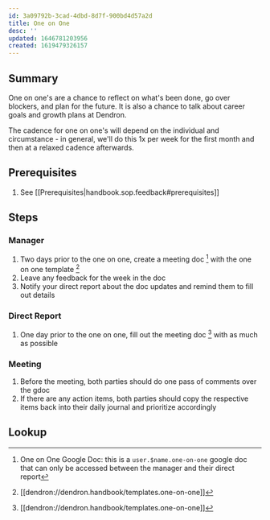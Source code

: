```yaml
---
id: 3a09792b-3cad-4dbd-8d7f-900bd4d57a2d
title: One on One
desc: ''
updated: 1646781203956
created: 1619479326157
---
```


## Summary 

One on one's are a chance to reflect on what's been done, go over blockers, and plan for the future. It is also a chance to talk about career goals and growth plans at Dendron.

The cadence for one on one's will depend on the individual and circumstance - in general, we'll do this 1x per week for the first month and then at a relaxed cadence afterwards. 

## Prerequisites
1. See [[Prerequisites|handbook.sop.feedback#prerequisites]]

## Steps

### Manager
1. Two days prior to the one on one, create a meeting doc [^1] with the one on one template [^2] 
1. Leave any feedback for the week in the doc 
1. Notify your direct report about the doc updates and remind them to fill out details

### Direct Report
1. One day prior to the one on one, fill out the meeting doc [^2] with as much as possible

### Meeting
1. Before the meeting, both parties should do one pass of comments over the gdoc
1. If there are any action items, both parties should copy the respective items back into their daily journal and prioritize accordingly

## Lookup
[^1]: One on One Google Doc: this is a `user.$name.one-on-one` google doc that can only be accessed between the manager and their direct report
[^2]: [[dendron://dendron.handbook/templates.one-on-one]]